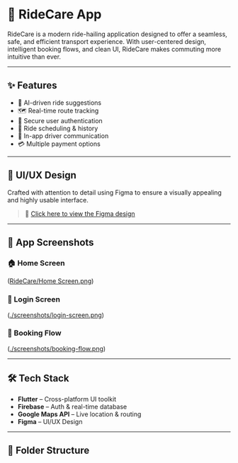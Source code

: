 # 🚗 RideCare App

RideCare is a modern ride-hailing application designed to offer a seamless, safe, and efficient transport experience. With user-centered design, intelligent booking flows, and clean UI, RideCare makes commuting more intuitive than ever.

---

## ✨ Features

- 🧠 AI-driven ride suggestions
- 🗺️ Real-time route tracking
- 🔐 Secure user authentication
- 📅 Ride scheduling & history
- 💬 In-app driver communication
- 💳 Multiple payment options

---

## 🎨 UI/UX Design

Crafted with attention to detail using Figma to ensure a visually appealing and highly usable interface.

> 🔗 [Click here to view the Figma design]([https://www.figma.com/design/z8lfekLCLcS7Y3SJKdTHwv/RideCare?node-id=0-1&t=sUACspm2DZFdHnv0-1])

---

## 📸 App Screenshots

### 🏠 Home Screen
([RideCare/Home Screen.png](https://github.com/nhial-james/ridecare-app/blob/main/RideCare/Home%20Screen.png))

### 🔐 Login Screen
([./screenshots/login-screen.png](https://github.com/nhial-james/ridecare-app/blob/main/RideCare/Login.png))

### 📍 Booking Flow
([./screenshots/booking-flow.png](https://github.com/nhial-james/ridecare-app/blob/main/RideCare/Confirm%20Ride.png))

---

## 🛠️ Tech Stack

- **Flutter** – Cross-platform UI toolkit
- **Firebase** – Auth & real-time database
- **Google Maps API** – Live location & routing
- **Figma** – UI/UX Design

---

## 📁 Folder Structure

